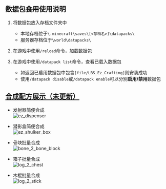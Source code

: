 ## 数据包~~食用~~使用说明  

1. 将数据包放入存档文件夹中  

   - 本地存档位于`\.minecraft\saves\[<存档名>]\datapacks\`  
   - 服务器存档位于`\world\datapacks\`  

2. 在游戏中使用`/reload`命令，加载数据包  

3. 在游戏中使用`/datapack list`命令，查看已载入数据包  

   - 如返回已启用数据包中包含`[file/LBS_Ez_Crafting]`则安装成功  
   - 使用`/datapack disable`或`/datapack enable`可以分别**启用/禁用**数据包  

## [合成配方展示（未更新）](https://docs.qq.com/doc/DZkh5QXNYblpnQXRu?)  
- 发射器简便合成  
   ![ez_dispenser](https://qqadapt.qpic.cn/txdocpic/0/68cc2cc223e7d570478abbebee868b8c/0?w=268&h=136)  

- 潜影盒简便合成  
   ![ez_shulker_box](https://qqadapt.qpic.cn/txdocpic/0/65eb305bdf09c1af1c3f79ddd03b03bb/0?w=253&h=136)  

- 骨块批量合成  
   ![bone_2_bone_block](https://qqadapt.qpic.cn/txdocpic/0/b303436a6a66d445a871d3d16da568e9/0?w=255&h=135)  

- 箱子批量合成  
   ![log_2_chest](https://qqadapt.qpic.cn/txdocpic/0/f8107f1495237d0f3e6d4639ac27ce82/0?w=248&h=135)  

- 木棍批量合成  
   ![log_2_stick](https://qqadapt.qpic.cn/txdocpic/0/66fbd00adb8937053c1d62f65fc6b31d/0?w=165&h=103)  
